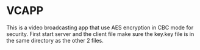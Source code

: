 # VCAPP
This is a video broadcasting app that use AES encryption in CBC mode for security.
First start server and the client file 
make sure the key.key file is in the same directory as the other 2 files.

